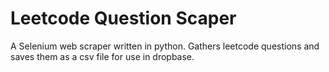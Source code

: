 # Leetcode Question Scaper
A Selenium web scraper written in python. Gathers leetcode questions and saves them as a csv file for use in dropbase.

                        

